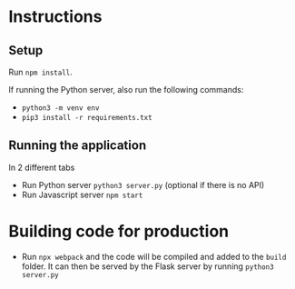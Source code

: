 # Instructions

## Setup

Run `npm install`.

If running the Python server, also run the following commands:

- `python3 -m venv env`
- `pip3 install -r requirements.txt`

## Running the application

In 2 different tabs

- Run Python server `python3 server.py` (optional if there is no API)
- Run Javascript server `npm start`

# Building code for production

- Run `npx webpack` and the code will be compiled and added to the `build` folder. It can then
  be served by the Flask server by running `python3 server.py`
